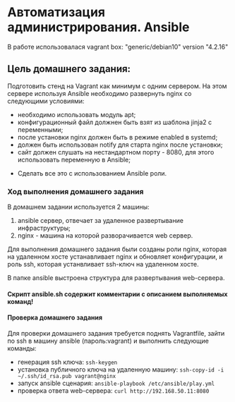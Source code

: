 #  Автоматизация администрирования. Ansible

В работе использовалася vagrant box: "generic/debian10" version "4.2.16"

## Цель домашнего задания:
Подготовить стенд на Vagrant как минимум с одним сервером. На этом
сервере используя Ansible необходимо развернуть nginx со следующими
условиями:
- необходимо использовать модуль apt;
- конфигурационный файл должнен быть взят из шаблона jinja2 с
переменными;
- после установки nginx должен быть в режиме enabled в systemd;
- должен быть использован notify для старта nginx после установки;
- сайт должен слушать на нестандартном порту - 8080, для этого использовать
переменную в Ansible;
* Сделать все это с использованием Ansible роли.

### Ход выполнения домашнего задания
В домашнем задании используется 2 машины:
 1) ansible сервер, отвечает за удаленное развертывание инфраструктуры;
 2) nginx - машина на которой разворачивается web сервер.

Для выполнения домашнего задания были созданы роли nginx, которая на удаленном хосте устанавливает nginx и обновляет конфигурации, и роль ssh, которая устанвливает ssh-ключ на удаленном хосте.

В папке ansible выстроена структура для развертывания web-сервера.

#### Cкрипт ansible.sh содержит комментарии с описанием выполняемых команд!
#### Проверка домашнего задания
Для проверки домашнего задания требуется поднять Vagrantfile, зайти по ssh  в машину ansible (пароль:vagrant) и выполнить следующие команды:

- генерация ssh ключа:
```ssh-keygen```
- установка публичного ключа на удаленную машину:
```ssh-copy-id -i ~/.ssh/id_rsa.pub vagrant@nginx```
- запуск ansible сценария:
```ansible-playbook /etc/ansible/play.yml```
- проверка ответа web-сервера:
```curl http://192.168.50.11:8080```
